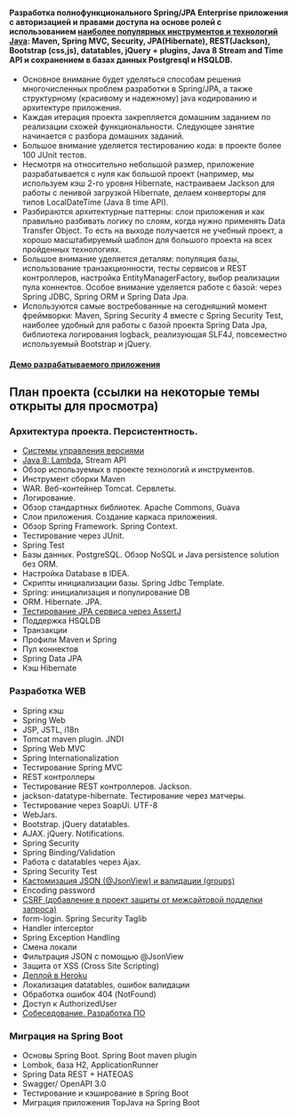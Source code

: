 #### Разработка полнофункционального Spring/JPA Enterprise приложения c авторизацией и правами доступа на основе ролей с использованием <a href="https://zeroturnaround.com/rebellabs/java-tools-and-technologies-landscape-2016/" target="_blank">наиболее популярных инструментов и технологий Java</a>: Maven, Spring MVC, Security, JPA(Hibernate), REST(Jackson), Bootstrap (css,js), datatables, jQuery + plugins, Java 8 Stream and Time API и сохранением в базах данных Postgresql и HSQLDB.

- Основное внимание будет уделяться способам решения многочисленных проблем разработки в Spring/JPA, а также структурному (красивому и надежному) java кодированию и архитектуре приложения.
- Каждая итерация проекта закрепляется домашним заданием по реализации схожей функциональности. Следующее занятие начинается с разбора домашних заданий.
- Большое внимание уделяется тестированию кода: в проекте более 100 JUnit тестов.
- Несмотря на относительно небольшой размер, приложение разрабатывается с нуля как большой проект (например, мы используем кэш 2-го уровня Hibernate, настраиваем Jackson для работы с ленивой загрузкой
Hibernate, делаем конверторы для типов LocalDateTime (Java 8 time API).
- Разбираются архитектурные паттерны: слои приложения и как правильно разбивать логику по слоям, когда нужно применять Data Transfer Object. То есть на выходе получается не учебный проект, а хорошо масштабируемый шаблон для большого проекта на всех пройденных технологиях.
- Большое внимание уделяется деталям: популяция базы, использование транзакционности, тесты сервисов и REST контроллеров, настройка EntityManagerFactory, выбор реализации пула коннектов. Особое внимание уделяется работе с базой: через Spring JDBC, Spring ORM и Spring Data Jpa.
- Используются самые востребованные на сегодняшний момент фреймворки: Maven, Spring Security 4 вместе с Spring Security Test, наиболее удобный для работы с базой проекта Spring Data Jpa, библиотека логирования logback, реализующая SLF4J, повсеместно используемый Bootstrap и jQuery.

#### <a href="http://topjava.herokuapp.com/" target=_blank>Демо разрабатываемого приложения</a>

## План проекта (ссылки на некоторые темы открыты для просмотра)
### Архитектура проекта. Персистентность.
- <a href="https://drive.google.com/file/d/0B9Ye2auQ_NsFSUNrdVc0bDZuX2s">Системы управления версиями</a>
- <a href="http://www.youtube.com/watch?v=_PDIVhEs6TM">Java 8: Lambda</a>, Stream API
- Обзор используемых в проекте технологий и инструментов.
- Инструмент сборки Maven
- WAR. Веб-контейнер Tomcat. Сервлеты.
- Логирование.
- Обзор стандартных библиотек. Apache Commons, Guava
- Слои приложения. Создание каркаса приложения.
- Обзор Spring Framework. Spring Context.
- Тестирование через JUnit.
- Spring Test
- Базы данных. PostgreSQL. Обзор NoSQL и Java persistence solution без ORM.
- Настройка Database в IDEA.
- Скрипты инициализации базы. Spring Jdbc Template.
- Spring: инициализация и популирование DB
- ORM. Hibernate. JPA.
- [Тестирование JPA сервиса через AssertJ](https://www.youtube.com/watch?v=BlyaXT6tOaw)
- Поддержка HSQLDB
- Транзакции
- Профили Maven и Spring
- Пул коннектов
- Spring Data JPA
- Кэш Hibernate

### Разработка WEB
- Spring кэш
- Spring Web
- JSP, JSTL, i18n
- Tomcat maven plugin. JNDI
- Spring Web MVC
- Spring Internationalization
- Тестирование Spring MVC
- REST контроллеры
- Тестирование REST контроллеров. Jackson.
- jackson-datatype-hibernate. Тестирование через матчеры.
- Тестирование через SoapUi. UTF-8
- WebJars.
- Bootstrap. jQuery datatables.
- AJAX. jQuery. Notifications.
- Spring Security
- Spring Binding/Validation
- Работа с datatables через Ajax.
- Spring Security Test
- [Кастомизация JSON (@JsonView) и валидации (groups)](https://drive.google.com/open?id=0B9Ye2auQ_NsFRTFsTjVHR2dXczA)
- Encoding password
- <a href="https://drive.google.com/file/d/0B9Ye2auQ_NsFNDlPZGdUNThzNUU/view">CSRF (добавление в проект защиты от межсайтовой подделки запроса)</a>
- form-login. Spring Security Taglib
- Handler interceptor
- Spring Exception Handling
- Смена локали
- Фильтрация JSON с помощью @JsonView
- Защита от XSS (Cross Site Scripting)
- <a href="https://drive.google.com/open?id=0B9Ye2auQ_NsFZkpVM19QWFBOQ2c">Деплой в Heroku</a>
- Локализация datatables, ошибок валидации
- Обработка ошибок 404 (NotFound)
- Доступ к AuthorizedUser
- <a href="https://drive.google.com/open?id=0B9Ye2auQ_NsFNUpzYW1nLUZTaXM">Собеседование. Разработка ПО</a>

### Миграция на Spring Boot
- Основы Spring Boot. Spring Boot maven plugin
- Lombok, база H2, ApplicationRunner
- Spring Data REST + HATEOAS
- Swagger/ OpenAPI 3.0
- Тестирование и кэширование в Spring Boot
- Миграция приложения TopJava на Spring Boot
